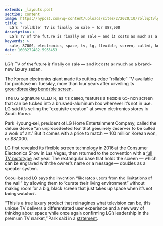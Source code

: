 ```yaml
--- 
extends: _layouts.post 
section: content 
image: https://nypost.com/wp-content/uploads/sites/2/2020/10/rolluptvlg.jpg?quality=90&strip=all&w=1200 
title: > 
  LG’s ‘rollable’ TV is finally on sale — for $87,000 
description: > 
  LG’s TV of the future is finally on sale — and it costs as much as a brand-new luxury sedan.The Korean electronics giant made its cutting-edge “rollable” TV available for purchase on Tuesday, more than four years after unveiling its groundbreaking bendable screen.The LG Signature OLED R, as it’s called, features a flexible 65-inch screen that can be tucked into a brushed-aluminum box whenever it’s not in use.LG first revealed its flexible screen technology in 2016 at the Consumer Electronics Show in Las Vegas, then returned to the convention with a full TV prototype last year.The rectangular base that holds the screen — which can be engraved with the owner’s name or a message — doubles as a speaker system. 
keywords: > 
  sale, 87000, electronics, space, tv, lg, flexible, screen, called, korean, rollable, lgs, luxury, finally 
date: 1603272482.5955453 
--- 
```

<div><p>LG&#8217;s TV of the future is finally on sale &#8212; and it costs as much as a brand-new luxury sedan.</p>
<p>The Korean electronics giant made its cutting-edge &#8220;rollable&#8221; TV available for purchase on Tuesday, more than four years after unveiling its <a href="https://nypost.com/2016/01/04/lg-steps-into-future-unveils-bendable-tv/">groundbreaking bendable screen</a>.</p>
<p>The LG Signature OLED R, as it&#8217;s called, features a flexible 65-inch screen that can be tucked into a brushed-aluminum box whenever it&#8217;s not in use. LG said it&#8217;s selling the &#8220;exquisite creation&#8221; at seven electronics stores in South Korea.</p>
<p>Park Hyoung-sei, president of LG Home Entertainment Company, called the deluxe device &#8220;an unprecedented feat that genuinely deserves to be called a work of art.&#8221; But it comes with a price to match &#8212; 100 million Korean won, or $87,000.</p>
<p>LG first revealed its flexible screen technology in 2016 at the Consumer Electronics Show in Las Vegas, then returned to the convention with a <a href="https://nypost.com/2019/01/07/this-amazing-fridge-will-order-more-beer-when-youre-running-low/">full TV prototype</a> last year. The rectangular base that holds the screen &#8212; which can be engraved with the owner&#8217;s name or a message &#8212; doubles as a speaker system.</p>
<p>Seoul-based LG says the invention &#8220;liberates users from the limitations of the wall&#8221; by allowing them to &#8220;curate their living environment&#8221; without making room for a big, black screen that just takes up space when it&#8217;s not being watched.</p>
<p>&#8220;This is a true luxury product that reimagines what television can be, this unique TV delivers a differentiated user experience and a new way of thinking about space while once again confirming LG&#8217;s leadership in the premium TV market,&#8221; Park said in a <a href="https://www.lgnewsroom.com/2020/10/commercial-launch-of-lgs-long-awaited-rollable-oled-tv-marks-turning-point-in-tv-history/" target="_blank" rel="noopener noreferrer">statement</a>.</p>
			</div>